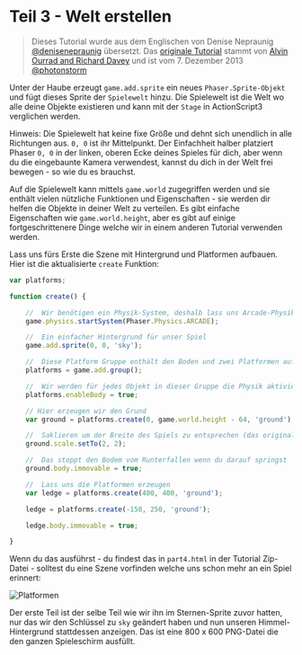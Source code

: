 # Teil 3 - Welt erstellen

> Dieses Tutorial wurde aus dem Englischen von Denise Nepraunig [@denisenepraunig][twitter_me] übersetzt. Das [originale Tutorial][org_tutorial] stammt von [Alvin Ourrad and Richard Davey][authors] und ist vom 7. Dezember 2013 [@photonstorm][authors]

Unter der Haube erzeugt `game.add.sprite` ein neues `Phaser.Sprite-Objekt` und fügt dieses Sprite der `Spielewelt` hinzu. Die Spielewelt ist die Welt wo alle deine Objekte existieren und kann mit der `Stage` in ActionScript3 verglichen werden.

Hinweis: Die Spielewelt hat keine fixe Größe und dehnt sich unendlich  in alle Richtungen aus. `0, 0` ist ihr Mittelpunkt. Der Einfachheit halber platziert Phaser `0, 0` in der linken, oberen Ecke deines Spieles für dich, aber wenn du die eingebaunte Kamera verwendest, kannst du dich in der Welt frei bewegen - so wie du es brauchst.

Auf die Spielewelt kann mittels `game.world` zugegriffen werden und sie enthält vielen nützliche Funktionen und Eigenschaften - sie werden dir helfen die Objekte in deiner Welt zu verteilen. Es gibt einfache Eigenschaften wie `game.world.height`, aber es gibt auf einige fortgeschrittenere Dinge welche wir in einem anderen Tutorial verwenden werden.

Lass uns fürs Erste die Szene mit Hintergrund und Platformen aufbauen. Hier ist die aktualisierte `create` Funktion:

```javascript
var platforms;

function create() {

    //  Wir benötigen ein Physik-System, deshalb lass uns Arcade-Physik aktivieren
    game.physics.startSystem(Phaser.Physics.ARCADE);

    //  Ein einfacher Hintergrund für unser Spiel
    game.add.sprite(0, 0, 'sky');

    //  Diese Platform Gruppe enthält den Boden und zwei Platformen auf die wir springen können
    platforms = game.add.group();

    //  Wir werden für jedes Objekt in dieser Gruppe die Physik aktivieren
    platforms.enableBody = true;

    // Hier erzeugen wir den Grund
    var ground = platforms.create(0, game.world.height - 64, 'ground');

    //  Saklieren um der Breite des Spiels zu entsprechen (das originale Sprite hat eine Größe von 400 x 32)
    ground.scale.setTo(2, 2);

    //  Das stoppt den Bodem vom Runterfallen wenn du darauf springst
    ground.body.immovable = true;

    //  Lass uns die Platformen erzeugen
    var ledge = platforms.create(400, 400, 'ground');

    ledge = platforms.create(-150, 250, 'ground');

    ledge.body.immovable = true;

}
```

Wenn du das ausführst - du findest das in `part4.html` in der Tutorial Zip-Datei - solltest du eine Szene vorfinden welche uns schon mehr an ein Spiel erinnert:

![Platformen][img_game_platform]

Der erste Teil ist der selbe Teil wie wir ihn im Sternen-Sprite zuvor hatten, nur das wir den Schlüssel zu `sky` geändert haben und nun unseren Himmel-Hintergrund stattdessen anzeigen. Das ist eine 800 x 600 PNG-Datei die den ganzen Spieleschirm ausfüllt.

[twitter_me]: https://twitter.com/denisenepraunig
[org_tutorial]: http://phaser.io/tutorials/making-your-first-phaser-game
[authors]: https://twitter.com/photonstorm 

[img_game_platform]: http://phaser.io/content/tutorials/making-your-first-phaser-game/part4.png